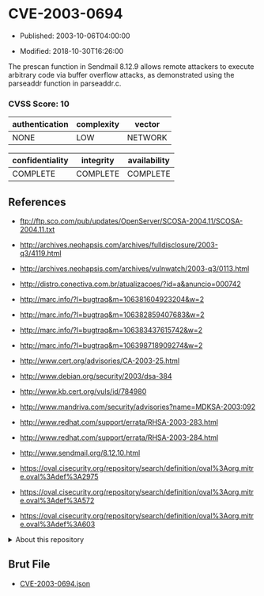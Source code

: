 # CVE-2003-0694

- Published: 2003-10-06T04:00:00

- Modified: 2018-10-30T16:26:00

The prescan function in Sendmail 8.12.9 allows remote attackers to execute arbitrary code via buffer overflow attacks, as demonstrated using the parseaddr function in parseaddr.c.

### CVSS Score: **10**

| authentication | complexity | vector |
| --- | --- | --- |
| NONE | LOW | NETWORK |

| confidentiality | integrity | availability |
| --- | --- | --- |
| COMPLETE | COMPLETE | COMPLETE |

## References

* ftp://ftp.sco.com/pub/updates/OpenServer/SCOSA-2004.11/SCOSA-2004.11.txt

* http://archives.neohapsis.com/archives/fulldisclosure/2003-q3/4119.html

* http://archives.neohapsis.com/archives/vulnwatch/2003-q3/0113.html

* http://distro.conectiva.com.br/atualizacoes/?id=a&anuncio=000742

* http://marc.info/?l=bugtraq&m=106381604923204&w=2

* http://marc.info/?l=bugtraq&m=106382859407683&w=2

* http://marc.info/?l=bugtraq&m=106383437615742&w=2

* http://marc.info/?l=bugtraq&m=106398718909274&w=2

* http://www.cert.org/advisories/CA-2003-25.html

* http://www.debian.org/security/2003/dsa-384

* http://www.kb.cert.org/vuls/id/784980

* http://www.mandriva.com/security/advisories?name=MDKSA-2003:092

* http://www.redhat.com/support/errata/RHSA-2003-283.html

* http://www.redhat.com/support/errata/RHSA-2003-284.html

* http://www.sendmail.org/8.12.10.html

* https://oval.cisecurity.org/repository/search/definition/oval%3Aorg.mitre.oval%3Adef%3A2975

* https://oval.cisecurity.org/repository/search/definition/oval%3Aorg.mitre.oval%3Adef%3A572

* https://oval.cisecurity.org/repository/search/definition/oval%3Aorg.mitre.oval%3Adef%3A603

<details>
<summary>About this repository</summary> 

  This repository is part of the project [Live Hack CVE](https://github.com/Live-Hack-CVE). Main website can be found [www.live-hack.org](https://www.live-hack.org) 
  
  Made by [Sn0wAlice](https://github.com/Sn0wAlice) for the people that care about security and need to have a feed of the latest CVEs. Hope you enjoy it, don't forget to star the repo and follow me on [Twitter](https://twitter.com/Sn0wAlice) and [Github](https://github.com/Sn0wAlice). And that is my [personnal website](https://www.alice-snow.me/)

  - [Home Page](https://github.com/Live-Hack-CVE)
  - [Framework](https://github.com/Live-Hack-CVE/cve-framework)
  - [CVE database](https://github.com/Live-Hack-CVE/full_database)
  - [Changelog](https://github.com/Live-Hack-CVE/Changelog)
</details>

## Brut File

* [CVE-2003-0694.json](https://raw.githubusercontent.com/Live-Hack-CVE/full_database/main/cves/2003/CVE-2003-0694.json)

